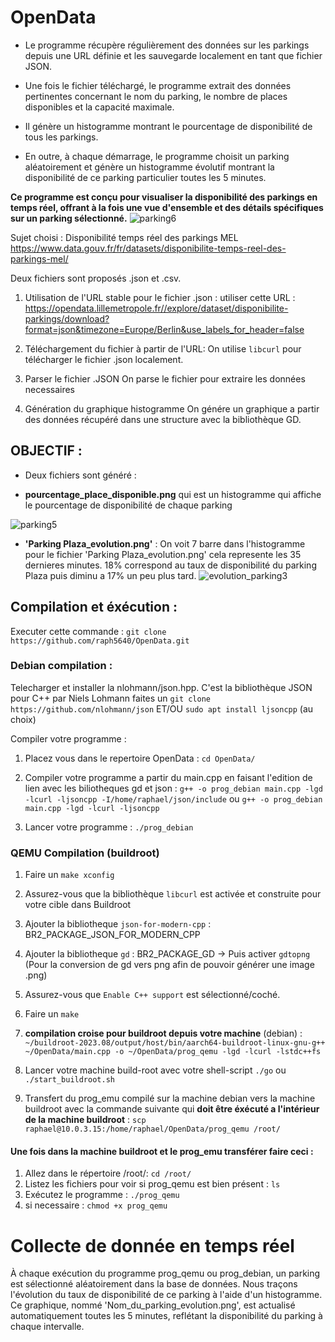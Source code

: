 # OpenData

- Le programme récupère régulièrement des données sur les parkings depuis une URL définie et les sauvegarde localement en tant que fichier JSON.

- Une fois le fichier téléchargé, le programme extrait des données pertinentes concernant le nom du parking, le nombre de places disponibles et la capacité maximale.

- Il génère un histogramme montrant le pourcentage de disponibilité de tous les parkings.

- En outre, à chaque démarrage, le programme choisit un parking aléatoirement et génère un histogramme évolutif montrant la disponibilité de ce parking particulier toutes les 5 minutes.

**Ce programme est conçu pour visualiser la disponibilité des parkings en temps réel, offrant à la fois une vue d'ensemble et des détails spécifiques sur un parking sélectionné.**
![parking6](https://github.com/raph5640/OpenData/assets/140059828/6d3a7900-30b2-4740-8809-f76cad3799ef)


Sujet choisi : Disponibilité temps réel des parkings MEL
https://www.data.gouv.fr/fr/datasets/disponibilite-temps-reel-des-parkings-mel/

Deux fichiers sont proposés .json et .csv. 

1) Utilisation de l'URL stable pour le fichier .json : 
utiliser cette URL : https://opendata.lillemetropole.fr//explore/dataset/disponibilite-parkings/download?format=json&timezone=Europe/Berlin&use_labels_for_header=false

2) Téléchargement du fichier à partir de l'URL: 
On utilise `libcurl` pour télécharger le fichier .json localement.

3) Parser le fichier .JSON
On parse le fichier pour extraire les données necessaires 

4) Génération du graphique histogramme
On génére un graphique a partir des données récupéré dans une structure avec la bibliothèque GD.

## OBJECTIF : 
- Deux fichiers sont généré : 

- **pourcentage_place_disponible.png** qui est un histogramme qui affiche le pourcentage de disponibilité de chaque parking

![parking5](https://github.com/raph5640/OpenData/assets/140059828/fa265f8f-657a-4e08-ab75-4ef668ea252e)

- **'Parking Plaza_evolution.png'** :  On voit 7 barre dans l'histogramme pour le fichier 'Parking Plaza_evolution.png' cela represente les 35 dernieres minutes. 18% correspond au taux de disponibilité du parking Plaza puis diminu a 17% un peu plus tard.
![evolution_parking3](https://github.com/raph5640/OpenData/assets/140059828/3b8c55dc-9bc5-423c-8146-e37d950ee749)

## Compilation et éxécution :

Executer cette commande : `git clone https://github.com/raph5640/OpenData.git`

### Debian compilation :

Telecharger et installer la nlohmann/json.hpp. C'est la bibliothèque JSON pour C++ par Niels Lohmann faites un `git clone https://github.com/nlohmann/json` ET/OU `sudo apt install ljsoncpp` (au choix)

Compiler votre programme :


1) Placez vous dans le repertoire OpenData : `cd OpenData/`

2) Compiler votre programme a partir du main.cpp en faisant l'edition de lien avec les biliotheques gd et json : `g++ -o prog_debian main.cpp -lgd -lcurl -ljsoncpp -I/home/raphael/json/include` ou `g++ -o prog_debian main.cpp -lgd -lcurl -ljsoncpp`

3) Lancer votre programme : `./prog_debian`

### QEMU Compilation (buildroot)
1) Faire un `make xconfig`
2) Assurez-vous que la bibliothèque `libcurl` est activée et construite pour votre cible dans Buildroot
3) Ajouter la bibliotheque `json-for-modern-cpp` : BR2_PACKAGE_JSON_FOR_MODERN_CPP
4) Ajouter la bibliotheque `gd` : BR2_PACKAGE_GD -> Puis activer `gdtopng` (Pour la conversion de gd vers png afin de pouvoir générer une image .png)
5) Assurez-vous que `Enable C++ support` est sélectionné/coché.
6) Faire un `make`

7) **compilation croise pour buildroot depuis votre machine** (debian) : `~/buildroot-2023.08/output/host/bin/aarch64-buildroot-linux-gnu-g++ ~/OpenData/main.cpp -o ~/OpenData/prog_qemu -lgd -lcurl -lstdc++fs`

8) Lancer votre machine build-root avec votre shell-script `./go` ou `./start_buildroot.sh`

9) Transfert du prog_emu compilé sur la machine debian vers la machine buildroot avec la commande suivante qui **doit être éxécuté a l'intérieur de la machine buildroot** : `scp raphael@10.0.3.15:/home/raphael/OpenData/prog_qemu /root/`

#### Une fois dans la machine buildroot et le prog_emu transférer faire ceci :

1)  Allez dans le répertoire /root/: `cd /root/`
2)  Listez les fichiers pour voir si prog_qemu est bien présent : `ls`
3)  Exécutez le programme  : `./prog_qemu`
4)  si necessaire : `chmod +x prog_qemu`

# Collecte de donnée en temps réel

À chaque exécution du programme prog_qemu ou prog_debian, un parking est sélectionné aléatoirement dans la base de données. Nous traçons l'évolution du taux de disponibilité de ce parking à l'aide d'un histogramme. Ce graphique, nommé 'Nom_du_parking_evolution.png', est actualisé automatiquement toutes les 5 minutes, reflétant la disponibilité du parking à chaque intervalle.







